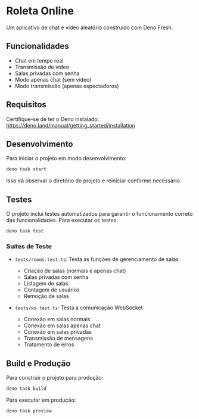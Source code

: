 # Roleta Online

Um aplicativo de chat e vídeo aleatório construído com Deno Fresh.

## Funcionalidades

- Chat em tempo real
- Transmissão de vídeo
- Salas privadas com senha
- Modo apenas chat (sem vídeo)
- Modo transmissão (apenas espectadores)

## Requisitos

Certifique-se de ter o Deno instalado: https://deno.land/manual/getting_started/installation

## Desenvolvimento

Para iniciar o projeto em modo desenvolvimento:

```bash
deno task start
```

Isso irá observar o diretório do projeto e reiniciar conforme necessário.

## Testes

O projeto inclui testes automatizados para garantir o funcionamento correto das funcionalidades. Para executar os testes:

```bash
deno task test
```

### Suítes de Teste

- `tests/rooms.test.ts`: Testa as funções de gerenciamento de salas
  - Criação de salas (normais e apenas chat)
  - Salas privadas com senha
  - Listagem de salas
  - Contagem de usuários
  - Remoção de salas

- `tests/ws.test.ts`: Testa a comunicação WebSocket
  - Conexão em salas normais
  - Conexão em salas apenas chat
  - Conexão em salas privadas
  - Transmissão de mensagens
  - Tratamento de erros

## Build e Produção

Para construir o projeto para produção:

```bash
deno task build
```

Para executar em produção:

```bash
deno task preview
```
